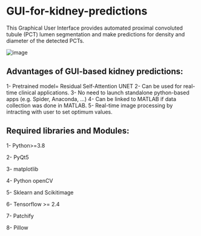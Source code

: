 # GUI-for-kidney-predictions
This Graphical User Interface provides automated proximal convoluted tubule (PCT) lumen segmentation and make predictions for density and diameter of the detected PCTs.

![image](https://user-images.githubusercontent.com/78983558/208538781-799bef2b-f7a2-4416-86ea-af9807484c8b.png)

## Advantages of GUI-based kidney predictions:
1- Pretrained model= Residual Self-Attention UNET
2- Can be used for real-time clinical applications.
3- No need to launch standalone python-based apps (e.g. Spider, Anaconda, ...)
4- Can be linked to MATLAB if data collection was done in MATLAB. 
5- Real-time image processing by intracting with user to set optimum values. 
## Required libraries and Modules:
1- Python>=3.8

2- PyQt5

3- matplotlib

4- Python openCV

5- Sklearn and Scikitimage

6- Tensorflow >= 2.4

7- Patchify

8- Pillow
